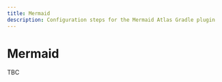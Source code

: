 ```yaml
---
title: Mermaid
description: Configuration steps for the Mermaid Atlas Gradle plugin
---
```


# Mermaid

TBC
